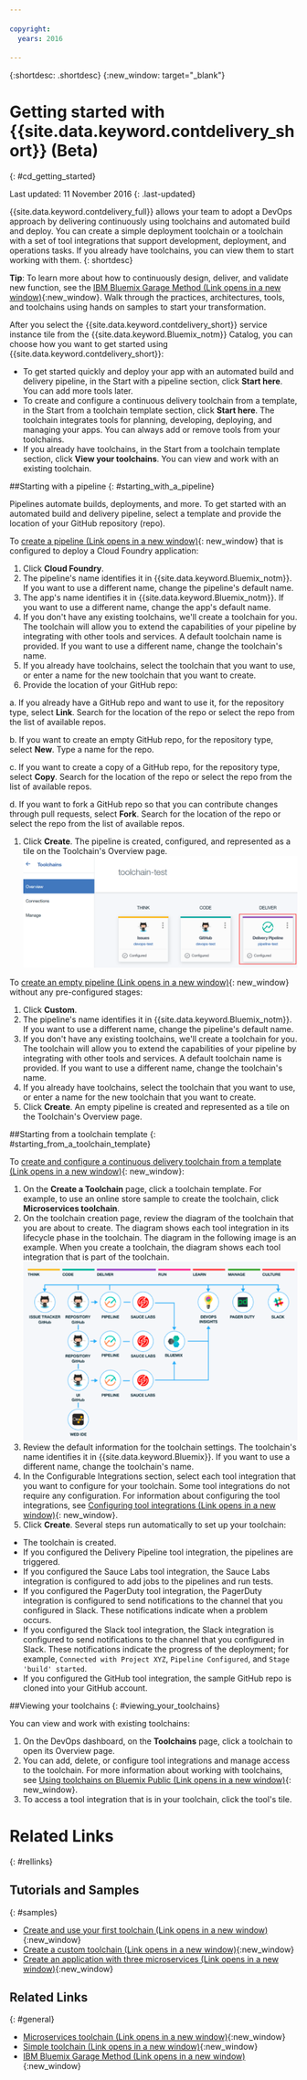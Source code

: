 ```yaml
---

copyright:
  years: 2016

---
```

 
{:shortdesc: .shortdesc}
{:new_window: target="_blank"}

# Getting started with {{site.data.keyword.contdelivery_short}} (Beta)
{: #cd_getting_started}

Last updated: 11 November 2016
{: .last-updated}  

{{site.data.keyword.contdelivery_full}} allows your team to adopt a DevOps approach by delivering continuously using toolchains and automated build and deploy. You can create a simple deployment toolchain or a toolchain with a set of tool integrations that support development, deployment, and operations tasks. If you already have toolchains, you can view them to start working with them.
{: shortdesc}

**Tip**: To learn more about how to continuously design, deliver, and validate new function, see the [IBM Bluemix Garage Method (Link opens in a new window)](https://www.ibm.com/devops/method){:new_window}. Walk through the practices, architectures, tools, and toolchains using hands on samples to start your transformation.

After you select the {{site.data.keyword.contdelivery_short}} service instance tile from the {{site.data.keyword.Bluemix_notm}} Catalog, you can choose how you want to get started using {{site.data.keyword.contdelivery_short}}:

 * To get started quickly and deploy your app with an automated build and delivery pipeline, in the Start with a pipeline section, click **Start here**. You can add more tools later. 
 * To create and configure a continuous delivery toolchain from a template, in the Start from a toolchain template section, click **Start here**. The toolchain integrates tools for planning, developing, deploying, and managing your apps. You can always add or remove tools from your toolchains.
 * If you already have toolchains, in the Start from a toolchain template section, click **View your toolchains**. You can view and work with an existing toolchain.

##Starting with a pipeline
{: #starting_with_a_pipeline}

Pipelines automate builds, deployments, and more. To get started with an automated build and delivery pipeline, select a template and provide the location of your GitHub repository (repo).

To [create a pipeline (Link opens in a new window)](https://console.ng.bluemix.net/devops/pipelines/dashboard/create){: new_window} that is configured to deploy a Cloud Foundry application:

1. Click **Cloud Foundry**.
1. The pipeline's name identifies it in {{site.data.keyword.Bluemix_notm}}. If you want to use a different name, change the pipeline's default name.
1. The app's name identifies it in {{site.data.keyword.Bluemix_notm}}. If you want to use a different name, change the app's default name.
1. If you don't have any existing toolchains, we'll create a toolchain for you. The toolchain will allow you to extend the capabilities of your pipeline by integrating with other tools and services. A default toolchain name is provided. If you want to use a different name, change the toolchain's name.
1. If you already have toolchains, select the toolchain that you want to use, or enter a name for the new toolchain that you want to create.
1. Provide the location of your GitHub repo:

 a. If you already have a GitHub repo and want to use it, for the repository type, select **Link**. Search for the location of the repo or select the repo from the list of available repos.
 
 b. If you want to create an empty GitHub repo, for the repository type, select **New**. Type a name for the repo.
 
 c. If you want to create a copy of a GitHub repo, for the repository type, select **Copy**. Search for the location of the repo or select the repo from the list of available repos.
 
 d. If you want to fork a GitHub repo so that you can contribute changes through pull requests, select **Fork**. Search for the location of the repo or select the repo from the list of available repos.
 
1. Click **Create**. The pipeline is created, configured, and represented as a tile on the Toolchain's Overview page. 
 ![Pipeline tile](images/cd_pipeline.png)
 
To [create an empty pipeline (Link opens in a new window)](https://console.ng.bluemix.net/devops/pipelines/dashboard/create){: new_window} without any pre-configured stages:

1. Click **Custom**.
1. The pipeline's name identifies it in {{site.data.keyword.Bluemix_notm}}. If you want to use a different name, change the pipeline's default name.
1. If you don't have any existing toolchains, we'll create a toolchain for you. The toolchain will allow you to extend the capabilities of your pipeline by integrating with other tools and services. A default toolchain name is provided. If you want to use a different name, change the toolchain's name.
1. If you already have toolchains, select the toolchain that you want to use, or enter a name for the new toolchain that you want to create.
1. Click **Create**. An empty pipeline is created and represented as a tile on the Toolchain's Overview page.

##Starting from a toolchain template
{: #starting_from_a_toolchain_template}

To [create and configure a continuous delivery toolchain from a template (Link opens in a new window)](https://console.ng.bluemix.net/devops/create){: new_window}:

1. On the **Create a Toolchain** page, click a toolchain template. For example, to use an online store sample to create the toolchain, click **Microservices toolchain**. 
1. On the toolchain creation page, review the diagram of the toolchain that you are about to create. The diagram shows each tool integration in its lifecycle phase in the toolchain. The diagram in the following image is an example. When you create a toolchain, the diagram shows each tool integration that is part of the toolchain.
 ![Toolchain_diagram](images/toolchain_diagram.png)
1. Review the default information for the toolchain settings. The toolchain's name identifies it in {{site.data.keyword.Bluemix}}. If you want to use a different name, change the toolchain's name.
1. In the Configurable Integrations section, select each tool integration that you want to configure for your toolchain. Some tool integrations do not require any configuration. For information about configuring the tool integrations, see [Configuring tool integrations (Link opens in a new window)](../../services/ContinuousDelivery/toolchains_integrations.html){: new_window}.
1. Click **Create**.  Several steps run automatically to set up your toolchain:

 * The toolchain is created.
 * If you configured the Delivery Pipeline tool integration, the pipelines are triggered.
 * If you configured the Sauce Labs tool integration, the Sauce Labs integration is configured to add jobs to the pipelines and run tests.
 * If you configured the PagerDuty tool integration, the PagerDuty integration is configured to send notifications to the channel that you configured in Slack. These notifications indicate when a problem occurs.
 * If you configured the Slack tool integration, the Slack integration is configured to send notifications to the channel that you configured in Slack. These notifications indicate the progress of the deployment; for example, `Connected with Project XYZ`, `Pipeline Configured`, and `Stage 'build' started`.
 * If you configured the GitHub tool integration, the sample GitHub repo is cloned into your GitHub account. 

##Viewing your toolchains
{: #viewing_your_toolchains}

You can view and work with existing toolchains:

1. On the DevOps dashboard, on the **Toolchains** page, click a toolchain to open its Overview page.
1. You can add, delete, or configure tool integrations and manage access to the toolchain. For more information about working with toolchains, see [Using toolchains on Bluemix Public (Link opens in a new window)](../../services/ContinuousDelivery/toolchains_using.html){: new_window}.
1. To access a tool integration that is in your toolchain, click the tool's tile.

# Related Links
{: #rellinks}

## Tutorials and Samples
{: #samples}

* [Create and use your first toolchain (Link opens in a new window)](https://www.ibm.com/devops/method/tutorials/tutorial_toolchain_flow){:new_window}
* [Create a custom toolchain (Link opens in a new window)](https://www.ibm.com/devops/method/tutorials/tutorial_toolchain_custom){:new_window}
* [Create an application with three microservices (Link opens in a new window)](https://www.ibm.com/devops/method/tutorials/tutorial_toolchain_microservices){:new_window}

## Related Links
{: #general}

* [Microservices toolchain (Link opens in a new window)](https://www.ibm.com/devops/method/toolchains/microservices_toolchain){:new_window}
* [Simple toolchain (Link opens in a new window)](https://www.ibm.com/devops/method/toolchains/simple_toolchain){:new_window}
* [IBM Bluemix Garage Method (Link opens in a new window)](https://www.ibm.com/devops/method){:new_window}
